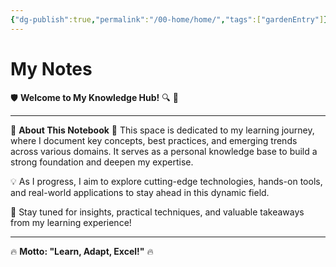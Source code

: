 ```yaml
---
{"dg-publish":true,"permalink":"/00-home/home/","tags":["gardenEntry"]}
---
```


# My Notes

🛡️ **Welcome to My Knowledge Hub!** 🔍 🔐

---

🚀 **About This Notebook** 🚀
This space is dedicated to my learning journey, where I document key concepts, best practices, and emerging trends across various domains. It serves as a personal knowledge base to build a strong foundation and deepen my expertise.

💡 As I progress, I aim to explore cutting-edge technologies, hands-on tools, and real-world applications to stay ahead in this dynamic field.

📢 Stay tuned for insights, practical techniques, and valuable takeaways from my learning experience!

---

🔥 **Motto: "Learn, Adapt, Excel!"** 🔥

